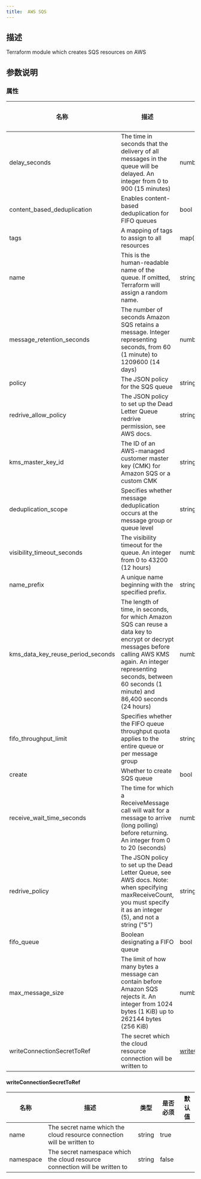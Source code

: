```yaml
---
title:  AWS SQS
---
```


## 描述

Terraform module which creates SQS resources on AWS

## 参数说明


### 属性

 名称 | 描述 | 类型 | 是否必须 | 默认值 
 ------------ | ------------- | ------------- | ------------- | ------------- 
 delay_seconds | The time in seconds that the delivery of all messages in the queue will be delayed. An integer from 0 to 900 (15 minutes) | number | false |  
 content_based_deduplication | Enables content-based deduplication for FIFO queues | bool | false |  
 tags | A mapping of tags to assign to all resources | map(string) | false |  
 name | This is the human-readable name of the queue. If omitted, Terraform will assign a random name. | string | false |  
 message_retention_seconds | The number of seconds Amazon SQS retains a message. Integer representing seconds, from 60 (1 minute) to 1209600 (14 days) | number | false |  
 policy | The JSON policy for the SQS queue | string | false |  
 redrive_allow_policy | The JSON policy to set up the Dead Letter Queue redrive permission, see AWS docs. | string | false |  
 kms_master_key_id | The ID of an AWS-managed customer master key (CMK) for Amazon SQS or a custom CMK | string | false |  
 deduplication_scope | Specifies whether message deduplication occurs at the message group or queue level | string | false |  
 visibility_timeout_seconds | The visibility timeout for the queue. An integer from 0 to 43200 (12 hours) | number | false |  
 name_prefix | A unique name beginning with the specified prefix. | string | false |  
 kms_data_key_reuse_period_seconds | The length of time, in seconds, for which Amazon SQS can reuse a data key to encrypt or decrypt messages before calling AWS KMS again. An integer representing seconds, between 60 seconds (1 minute) and 86,400 seconds (24 hours) | number | false |  
 fifo_throughput_limit | Specifies whether the FIFO queue throughput quota applies to the entire queue or per message group | string | false |  
 create | Whether to create SQS queue | bool | false |  
 receive_wait_time_seconds | The time for which a ReceiveMessage call will wait for a message to arrive (long polling) before returning. An integer from 0 to 20 (seconds) | number | false |  
 redrive_policy | The JSON policy to set up the Dead Letter Queue, see AWS docs. Note: when specifying maxReceiveCount, you must specify it as an integer (5), and not a string ("5") | string | false |  
 fifo_queue | Boolean designating a FIFO queue | bool | false |  
 max_message_size | The limit of how many bytes a message can contain before Amazon SQS rejects it. An integer from 1024 bytes (1 KiB) up to 262144 bytes (256 KiB) | number | false |  
 writeConnectionSecretToRef | The secret which the cloud resource connection will be written to | [writeConnectionSecretToRef](#writeConnectionSecretToRef) | false |  


#### writeConnectionSecretToRef

 名称 | 描述 | 类型 | 是否必须 | 默认值 
 ------------ | ------------- | ------------- | ------------- | ------------- 
 name | The secret name which the cloud resource connection will be written to | string | true |  
 namespace | The secret namespace which the cloud resource connection will be written to | string | false |  
